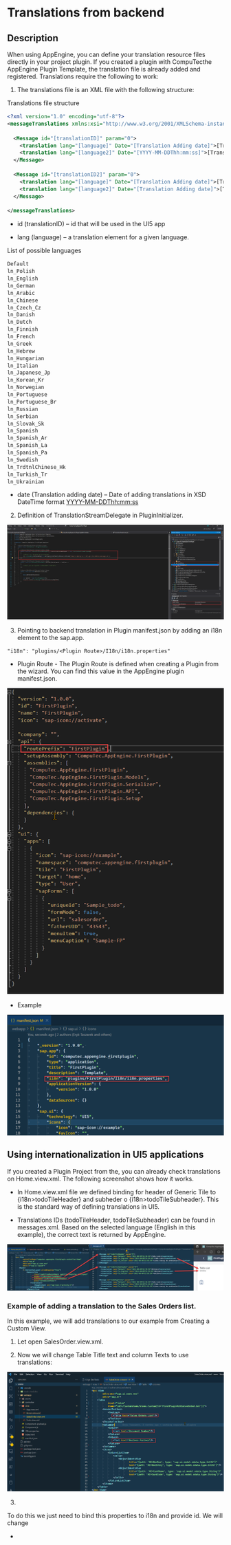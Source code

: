 # Translations from backend

## Description

When using AppEngine, you can define your translation resource files directly in your project plugin. If you created a plugin with CompuTecthe  AppEngine Plugin Template, the translation file is already added and registered. Translations require the following to work:

1. The translations file is an XML file with the following structure:

Translations file structure

```xml
<?xml version="1.0" encoding="utf-8"?>
<messageTranslations xmlns:xsi="http://www.w3.org/2001/XMLSchema-instance" xmlns:xsd="http://www.w3.org/2001/XMLSchema">
 
  <Message id="[translationID]" param="0">
    <translation lang="[language]" Date="[Translation Adding date]">[Translated text for given Language]</translation>
    <translation lang="[language2]" Date="[YYYY-MM-DDThh:mm:ss]">[Translated text for given Language]</translation>
  </Message>
 
  <Message id="[translationID2]" param="0">
    <translation lang="[language]" Date="[Translation Adding date]">[Translated text for given Language]</translation>
    <translation lang="[language2]" Date="[Translation Adding date]">[Translated text for given Language]</translation>
  </Message>
 
</messageTranslations>
```

- id (translationID) – id that will be used in the UI5 app

- lang (language) – a translation element for a given language.

List of possible languages

```xml
Default
ln_Polish
ln_English
ln_German
ln_Arabic
ln_Chinese
ln_Czech_Cz
ln_Danish
ln_Dutch
ln_Finnish
ln_French
ln_Greek
ln_Hebrew
ln_Hungarian
ln_Italian
ln_Japanese_Jp
ln_Korean_Kr
ln_Norwegian
ln_Portuguese
ln_Portuguese_Br
ln_Russian
ln_Serbian
ln_Slovak_Sk
ln_Spanish
ln_Spanish_Ar
ln_Spanish_La
ln_Spanish_Pa
ln_Swedish
ln_TrdtnlChinese_Hk
ln_Turkish_Tr
ln_Ukrainian
```

- date (Translation adding date) – Date of adding translations in XSD DateTime format <YYYY-MM-DDThh:mm:ss>

2. Definition of TranslationStreamDelegate in PluginInitializer.

![Translation](./media/translations-from-backend/translationstreamdelegate-definition.png)

3. Pointing to backend translation in Plugin manifest.json by adding an i18n element to the sap.app.

```
"i18n": "plugins/<Plugin Route>/I18n/i18n.properties"
```

- Plugin Route - The Plugin Route is defined when creating a Plugin from the wizard. You can find this value in the AppEngine plugin manifest.json.

![Plugin Route](./media/translations-from-backend/plugin-route.png)

- Example

![Plugin](./media/translations-from-backend/plugin-route-example.png)

## Using internationalization in UI5 applications

If you created a Plugin Project from the, you can already check translations on Home.view.xml. The following screenshot shows how it works.

- In Home.view.xml file we defined binding for header of Generic Tile to {i18n>todoTileHeader} and subheder o {i18n>todoTileSubheader}. This is the standard way of defining translations in UI5.

- Translations IDs (todoTileHeader, todoTileSubheader) can be found in messages.xml. Based on the selected language (English in this example), the correct text is returned by AppEngine.

![Translation](./media/translations-from-backend/translation-ids.png)

### Example of adding a translation to the Sales Orders list.

In this example, we will add translations to our example from Creating a Custom View.

1. Let open SalesOrder.view.xml.

2. Now we will change Table Title text and column Texts to use translations:

![Title Text](./media/translations-from-backend/title-text.png)

3. 
To do this we just need to bind this properties to i18n and provide id. We will change

- <Title text="Sales Orders List"/> to <Title text="{i18n>salesOrderTableTitle}"/>

- <Text text="Document Number"/> to <Text text="{i18n>salesOrderDocumentNumberColumnLabel}"/>

- <Text text="Busines Partner"/> to <Text text="{i18n>salesOrderBusinessPartnerColumnLabel}"/>

![Bind Properties](./media/translations-from-backend/bind-properties.png)

4. Now, we need to add translations for the added translations ID to the messages.xml file.

messages.xml

```xml
<Message id="salesOrderTableTitle" param="0">
   <translation lang="Default" Date="2011-08-09T15:55:59">Sales Orders</translation>
   <translation lang="ln_English" Date="2011-08-09T15:55:59">Sales Orders</translation>
   <translation lang="ln_Polish" Date="2011-08-09T15:55:59">Zlecenia sprzedaży</translation>
 </Message>
 <Message id="salesOrderDocumentNumberColumnLabel" param="0">
   <translation lang="Default" Date="2011-08-09T15:55:59">Document Number</translation>
   <translation lang="ln_English" Date="2011-08-09T15:55:59">Document Number</translation>
   <translation lang="ln_Polish" Date="2011-08-09T15:55:59">Number dokumentu</translation>
 </Message>
 <Message id="salesOrderBusinessPartnerColumnLabel" param="0">
   <translation lang="Default" Date="2011-08-09T15:55:59">Business Partner</translation>
   <translation lang="ln_English" Date="2011-08-09T15:55:59">Business Partner</translation>
   <translation lang="ln_Polish" Date="2011-08-09T15:55:59">Business Partner</translation>
 </Message>
```

5. Now, we need to rebuild the plugin project. Start AppEngine and refresh the plugin to see the changes. (Restart is needed only to refresh messages.xml file).

![Translation](./media/translations-from-backend/translation-change.png)
